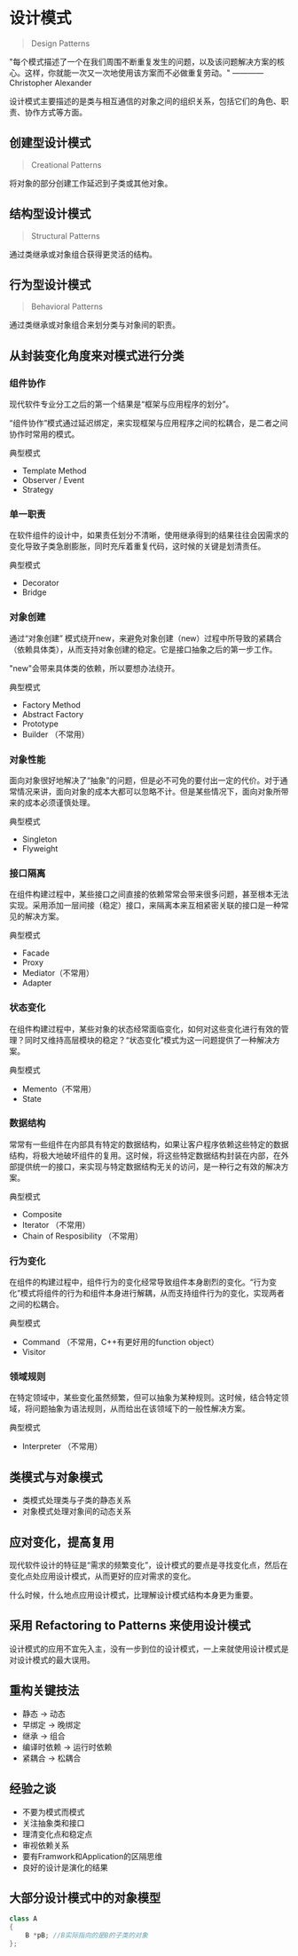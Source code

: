 # 设计模式

> Design Patterns

"每个模式描述了一个在我们周围不断重复发生的问题，以及该问题解决方案的核心。这样，你就能一次又一次地使用该方案而不必做重复劳动。" ————Christopher Alexander

设计模式主要描述的是类与相互通信的对象之间的组织关系，包括它们的角色、职责、协作方式等方面。

## 创建型设计模式

> Creational Patterns

将对象的部分创建工作延迟到子类或其他对象。
  
## 结构型设计模式

> Structural Patterns

通过类继承或对象组合获得更灵活的结构。

## 行为型设计模式

> Behavioral Patterns

通过类继承或对象组合来划分类与对象间的职责。

## 从封装变化角度来对模式进行分类

### 组件协作

现代软件专业分工之后的第一个结果是“框架与应用程序的划分”。

“组件协作”模式通过延迟绑定，来实现框架与应用程序之间的松耦合，是二者之间协作时常用的模式。

典型模式

- Template Method
- Observer / Event
- Strategy

### 单一职责

在软件组件的设计中，如果责任划分不清晰，使用继承得到的结果往往会因需求的变化导致子类急剧膨胀，同时充斥着重复代码，这时候的关键是划清责任。

典型模式

- Decorator
- Bridge

### 对象创建

通过“对象创建” 模式绕开new，来避免对象创建（new）过程中所导致的紧耦合（依赖具体类），从而支持对象创建的稳定。它是接口抽象之后的第一步工作。

"new"会带来具体类的依赖，所以要想办法绕开。

典型模式

- Factory Method
- Abstract Factory
- Prototype
- Builder （不常用）

### 对象性能

面向对象很好地解决了“抽象”的问题，但是必不可免的要付出一定的代价。对于通常情况来讲，面向对象的成本大都可以忽略不计。但是某些情况下，面向对象所带来的成本必须谨慎处理。

典型模式

- Singleton
- Flyweight

### 接口隔离

在组件构建过程中，某些接口之间直接的依赖常常会带来很多问题，甚至根本无法实现。采用添加一层间接（稳定）接口，来隔离本来互相紧密关联的接口是一种常见的解决方案。

典型模式

- Facade
- Proxy
- Mediator（不常用）
- Adapter

### 状态变化

在组件构建过程中，某些对象的状态经常面临变化，如何对这些变化进行有效的管理？同时又维持高层模块的稳定？“状态变化”模式为这一问题提供了一种解决方案。

典型模式

- Memento（不常用）
- State

### 数据结构

常常有一些组件在内部具有特定的数据结构，如果让客户程序依赖这些特定的数据结构，将极大地破坏组件的复用。这时候，将这些特定数据结构封装在内部，在外部提供统一的接口，来实现与特定数据结构无关的访问，是一种行之有效的解决方案。

典型模式

- Composite
- Iterator （不常用）
- Chain of Resposibility （不常用）

### 行为变化

在组件的构建过程中，组件行为的变化经常导致组件本身剧烈的变化。“行为变化”模式将组件的行为和组件本身进行解耦，从而支持组件行为的变化，实现两者之间的松耦合。

典型模式

- Command （不常用，C++有更好用的function object）
- Visitor

### 领域规则

在特定领域中，某些变化虽然频繁，但可以抽象为某种规则。这时候，结合特定领域，将问题抽象为语法规则，从而给出在该领域下的一般性解决方案。

典型模式

- Interpreter （不常用）

## 类模式与对象模式

- 类模式处理类与子类的静态关系
- 对象模式处理对象间的动态关系

## 应对变化，提高复用

现代软件设计的特征是“需求的频繁变化”，设计模式的要点是寻找变化点，然后在变化点处应用设计模式，从而更好的应对需求的变化。

什么时候，什么地点应用设计模式，比理解设计模式结构本身更为重要。

## 采用 Refactoring to Patterns 来使用设计模式

设计模式的应用不宜先入主，没有一步到位的设计模式，一上来就使用设计模式是对设计模式的最大误用。

## 重构关键技法

- 静态 -> 动态
- 早绑定 -> 晚绑定
- 继承 -> 组合
- 编译时依赖 -> 运行时依赖
- 紧耦合 -> 松耦合

## 经验之谈

- 不要为模式而模式
- 关注抽象类和接口
- 理清变化点和稳定点
- 审视依赖关系
- 要有Framwork和Application的区隔思维
- 良好的设计是演化的结果

## 大部分设计模式中的对象模型

```c++
class A 
{
    B *pB; //B实际指向的是B的子类的对象
};

```
